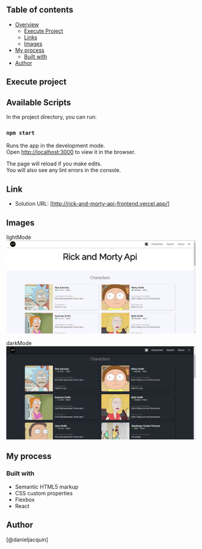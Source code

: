 
## Table of contents
- [Overview](#overview)
  - [Execute Project](#Execute-Project)
  - [Links](#links)
  - [Images](#images)
- [My process](#my-process)
  - [Built with](#built-with)
- [Author](#author)

## Execute project

## Available Scripts

In the project directory, you can run:

### `npm start`

Runs the app in the development mode.\
Open [http://localhost:3000](http://localhost:3000) to view it in the browser.

The page will reload if you make edits.\
You will also see any lint errors in the console.


## Link

- Solution URL: [http://rick-and-morty-api-frontend.vercel.app/]

## Images

lightMode
![](./src/assets/images/Screenshot_rick1.png)

darkMode
![](./src/assets/images/Screenshot_rick2.png)


## My process

### Built with

- Semantic HTML5 markup
- CSS custom properties
- Flexbox
- React



## Author
[@danieljacquin]

